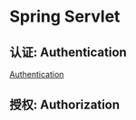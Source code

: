 # Spring Servlet

## 认证: Authentication

[Authentication](SpringBoot_SpringSecurity_Authentication.md)

## 授权: Authorization

